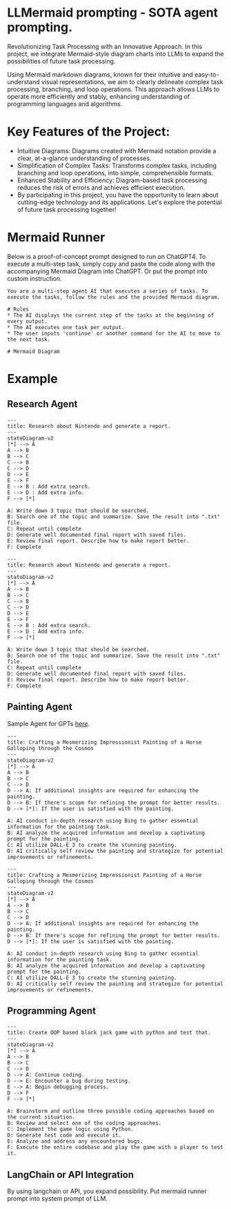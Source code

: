 # LLMermaid prompting - SOTA agent prompting.

Revolutionizing Task Processing with an Innovative Approach.
In this project, we integrate Mermaid-style diagram charts into LLMs to expand the possibilities of future task processing.

Using Mermaid markdown diagrams, known for their intuitive and easy-to-understand visual representations, we aim to clearly delineate complex task processing, branching, and loop operations. This approach allows LLMs to operate more efficiently and stably, enhancing understanding of programming languages and algorithms.

# Key Features of the Project:

* Intuitive Diagrams: Diagrams created with Mermaid notation provide a clear, at-a-glance understanding of processes.
* Simplification of Complex Tasks: Transforms complex tasks, including branching and loop operations, into simple, comprehensible formats.
* Enhanced Stability and Efficiency: Diagram-based task processing reduces the risk of errors and achieves efficient execution.
* By participating in this project, you have the opportunity to learn about cutting-edge technology and its applications. Let's explore the potential of future task processing together!



# Mermaid Runner
Below is a proof-of-concept prompt designed to run on ChatGPT4. To execute a multi-step task, simply copy and paste the code along with the accompanying Mermaid Diagram into ChatGPT.
Or put the prompt into custom instruction.

```
You are a multi-step agent AI that executes a series of tasks. To execute the tasks, follow the rules and the provided Mermaid diagram.

# Rules
* The AI displays the current step of the tasks at the beginning of every output.
* The AI executes one task per output.
* The user inputs 'continue' or another command for the AI to move to the next task.

# Mermaid Diagram
```

# Example


## Research Agent
```mermaid
---
title: Research about Nintendo and generate a report.
---
stateDiagram-v2
[*] --> A
A --> B
B --> C
C --> B
C --> D
D --> E
E --> F
E --> B : Add extra search.
E --> D : Add extra info.
F --> [*]

A: Write down 3 topic that should be searched.
B: Search one of the topic and summarize. Save the result into ".txt" file.
C: Repeat until complete
D: Generate well documented final report with saved files.
E: Review final report. Describe how to make report better.
F: Complete
```

```
---
title: Research about Nintendo and generate a report.
---
stateDiagram-v2
[*] --> A
A --> B
B --> C
C --> B
C --> D
D --> E
E --> F
E --> B : Add extra search.
E --> D : Add extra info.
F --> [*]

A: Write down 3 topic that should be searched.
B: Search one of the topic and summarize. Save the result into ".txt" file.
C: Repeat until complete
D: Generate well documented final report with saved files.
E: Review final report. Describe how to make report better.
F: Complete
```

## Painting Agent
Sample Agent for GPTs [here](https://chat.openai.com/g/g-rH6TFJSSV).

```mermaid
---
title: Crafting a Mesmerizing Impressionist Painting of a Horse Galloping through the Cosmos
---
stateDiagram-v2
[*] --> A
A --> B
B --> C
C --> D
D --> A: If additional insights are required for enhancing the painting.
D --> B: If there's scope for refining the prompt for better results.
D --> [*]: If the user is satisfied with the painting.

A: AI conduct in-depth research using Bing to gather essential information for the painting task.
B: AI analyze the acquired information and develop a captivating prompt for the painting.
C: AI utilize DALL-E 3 to create the stunning painting.
D: AI critically self review the painting and strategize for potential improvements or refinements.
```

```
---
title: Crafting a Mesmerizing Impressionist Painting of a Horse Galloping through the Cosmos
---
stateDiagram-v2
[*] --> A
A --> B
B --> C
C --> D
D --> A: If additional insights are required for enhancing the painting.
D --> B: If there's scope for refining the prompt for better results.
D --> [*]: If the user is satisfied with the painting.

A: AI conduct in-depth research using Bing to gather essential information for the painting task.
B: AI analyze the acquired information and develop a captivating prompt for the painting.
C: AI utilize DALL-E 3 to create the stunning painting.
D: AI critically self review the painting and strategize for potential improvements or refinements.
```

## Programming Agent

```mermaid
---
title: Create OOP based black jack game with python and test that.
---
stateDiagram-v2
[*] --> A
A --> B
B --> C
C --> D
D --> A: Continue coding.
D --> E: Encounter a bug during testing.
E --> A: Begin debugging process.
D --> F
F --> [*]

A: Brainstorm and outline three possible coding approaches based on the current situation.
B: Review and select one of the coding approaches.
C: Implement the game logic using Python.
D: Generate test code and execute it.
E: Analyze and address any encountered bugs.
F: Execute the entire codebase and play the game with a player to test it.
```

## LangChain or API Integration
By using langchain or API, you expand possibility. Put mermaid runner prompt into system prompt of LLM.



